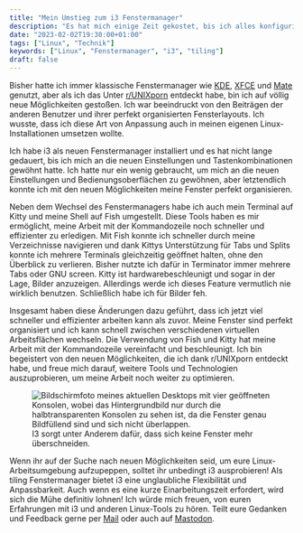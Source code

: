 ```yaml
---
title: "Mein Umstieg zum i3 Fenstermanager"
description: "Es hat mich einige Zeit gekostet, bis ich alles konfiguriert und die wichtigsten Tastenkombinationen drauf hatte, aber am Ende hat es sich gelohnt."
date: "2023-02-02T19:30:00+01:00"
tags: ["Linux", "Technik"]
keywords: ["Linux", "Fenstermanager", "i3", "tiling"]
draft: false
---
```


Bisher hatte ich immer klassische Fenstermanager wie [KDE](https://de.wikipedia.org/wiki/KDE), [XFCE](https://de.wikipedia.org/wiki/Xfce) und [Mate](https://de.wikipedia.org/wiki/MATE_Desktop_Environment) genutzt, aber als ich das Unter [r/UNIXporn](https://reddit.com/r/UNIXporn/) entdeckt habe, bin ich auf völlig neue Möglichkeiten gestoßen. Ich war beeindruckt von den Beiträgen der anderen Benutzer und ihrer perfekt organisierten Fensterlayouts. Ich wusste, dass ich diese Art von Anpassung auch in meinen eigenen Linux-Installationen umsetzen wollte.

Ich habe i3 als neuen Fenstermanager installiert und es hat nicht lange gedauert, bis ich mich an die neuen Einstellungen und Tastenkombinationen gewöhnt hatte. Ich hatte nur ein wenig gebraucht, um mich an die neuen Einstellungen und Bedienungsoberflächen zu gewöhnen, aber letztendlich konnte ich mit den neuen Möglichkeiten meine Fenster perfekt organisieren.

Neben dem Wechsel des Fenstermanagers habe ich auch mein Terminal auf Kitty und meine Shell auf Fish umgestellt. Diese Tools haben es mir ermöglicht, meine Arbeit mit der Kommandozeile noch schneller und effizienter zu erledigen. Mit Fish konnte ich schneller durch meine Verzeichnisse navigieren und dank Kittys Unterstützung für Tabs und Splits konnte ich mehrere Terminals gleichzeitig geöffnet halten, ohne den Überblick zu verlieren. Bisher nutzte ich dafür in Terminator immer mehrere Tabs oder GNU screen. Kitty ist hardwarebeschleunigt und sogar in der Lage, Bilder anzuzeigen. Allerdings werde ich dieses Feature vermutlich nie wirklich benutzen. Schließlich habe ich für Bilder feh.

Insgesamt haben diese Änderungen dazu geführt, dass ich jetzt viel schneller und effizienter arbeiten kann als zuvor. Meine Fenster sind perfekt organisiert und ich kann schnell zwischen verschiedenen virtuellen Arbeitsflächen wechseln. Die Verwendung von Fish und Kitty hat meine Arbeit mit der Kommandozeile vereinfacht und beschleunigt. Ich bin begeistert von den neuen Möglichkeiten, die ich dank r/UNIXporn entdeckt habe, und freue mich darauf, weitere Tools und Technologien auszuprobieren, um meine Arbeit noch weiter zu optimieren.

<figure role="group" class="right col2">
    <img
        srcset="/img/i3_tiling_small.webp 480w,
                /img/i3_tiling.webp,
                /img/i3_tiling.png"
        img="/img/i3_tiling.png"
        alt="Bildschirmfoto meines aktuellen Desktops mit vier geöffneten Konsolen, wobei das Hintergrundbild nur durch die halbtransparenten Konsolen zu sehen ist, da die Fenster genau Bildfüllend sind und sich nicht überlappen."
        title="" />
    <figcaption>I3 sorgt unter Anderem dafür, dass sich keine Fenster mehr überschneiden.</figcaption>
</figure>

Wenn ihr auf der Suche nach neuen Möglichkeiten seid, um eure Linux-Arbeitsumgebung aufzupeppen, solltet ihr unbedingt i3 ausprobieren! Als tiling Fenstermanager bietet i3 eine unglaubliche Flexibilität und Anpassbarkeit. Auch wenn es eine kurze Einarbeitungszeit erfordert, wird sich die Mühe definitiv lohnen! Ich würde mich freuen, von euren Erfahrungen mit i3 und anderen Linux-Tools zu hören. Teilt eure Gedanken und Feedback gerne per [Mail](https://mariustimmer.de/aboutme/#kontakt) oder auch auf [Mastodon](https://mastodon.mariustimmer.de/@timmer).
